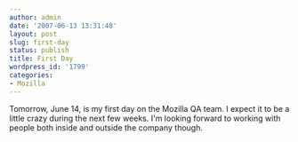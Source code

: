 ```yaml
---
author: admin
date: '2007-06-13 13:31:48'
layout: post
slug: first-day
status: publish
title: First Day
wordpress_id: '1799'
categories:
- Mozilla
---
```

Tomorrow, June 14, is my first day on the Mozilla QA team. I expect it to be a little crazy during the next few weeks. I'm looking forward to working with people both inside and outside the company though.
